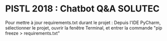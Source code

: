 # PISTL 2018 : Chatbot Q&A SOLUTEC

Pour mettre à jour requirements.txt durant le projet :
Depuis l'IDE PyCharm, sélectionner le projet, ouvrir la fenêtre Terminal, et entrer la commande "pip freeze > requirements.txt"